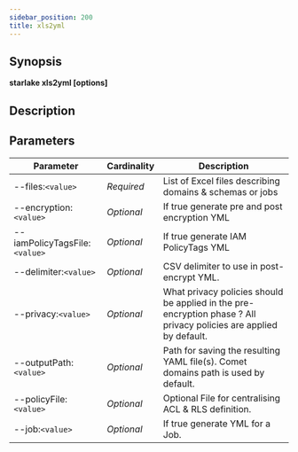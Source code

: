 ```yaml
---
sidebar_position: 200
title: xls2yml
---
```



## Synopsis

**starlake xls2yml [options]**

## Description


## Parameters

Parameter|Cardinality|Description
---|---|---
--files:`<value>`|*Required*|List of Excel files describing domains & schemas or jobs
--encryption:`<value>`|*Optional*|If true generate pre and post encryption YML
--iamPolicyTagsFile:`<value>`|*Optional*|If true generate IAM PolicyTags YML
--delimiter:`<value>`|*Optional*|CSV delimiter to use in post-encrypt YML.
--privacy:`<value>`|*Optional*|What privacy policies should be applied in the pre-encryption phase ? All privacy policies are applied by default.
--outputPath:`<value>`|*Optional*|Path for saving the resulting YAML file(s). Comet domains path is used by default.
--policyFile:`<value>`|*Optional*|Optional File for centralising ACL & RLS definition.
--job:`<value>`|*Optional*|If true generate YML for a Job.

